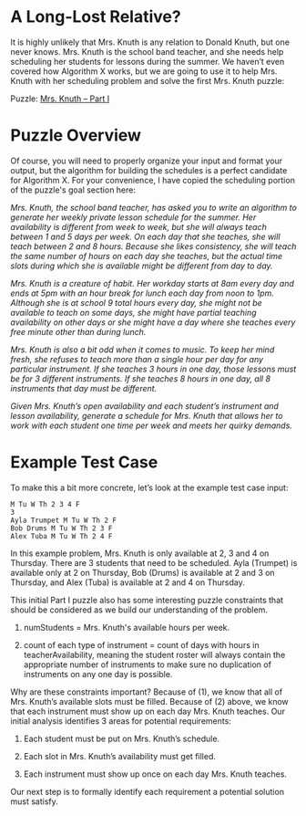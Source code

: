 # A Long-Lost Relative?

It is highly unlikely that Mrs. Knuth is any relation to Donald Knuth, but one never knows. Mrs. Knuth is the school band teacher, and she needs help scheduling her students for lessons during the summer. We haven’t even covered how Algorithm X works, but we are going to use it to help Mrs. Knuth with her scheduling problem and solve the first Mrs. Knuth puzzle:

Puzzle: [Mrs. Knuth – Part I](https://www.codingame.com/contribute/view/94231c8a12567007bde24553f6a9e3de55981)

# Puzzle Overview

Of course, you will need to properly organize your input and format your output, but the algorithm for building the schedules is a perfect candidate for Algorithm X. For your convenience, I have copied the scheduling portion of the puzzle's goal section here:

_Mrs. Knuth, the school band teacher, has asked you to write an algorithm to generate her weekly private lesson schedule for the summer. Her availability is different from week to week, but she will always teach between 1 and 5 days per week. On each day that she teaches, she will teach between 2 and 8 hours. Because she likes consistency, she will teach the same number of hours on each day she teaches, but the actual time slots during which she is available might be different from day to day._

_Mrs. Knuth is a creature of habit. Her workday starts at 8am every day and ends at 5pm with an hour break for lunch each day from noon to 1pm. Although she is at school 9 total hours every day, she might not be available to teach on some days, she might have partial teaching availability on other days or she might have a day where she teaches every free minute other than during lunch._

_Mrs. Knuth is also a bit odd when it comes to music. To keep her mind fresh, she refuses to teach more than a single hour per day for any particular instrument. If she teaches 3 hours in one day, those lessons must be for 3 different instruments. If she teaches 8 hours in one day, all 8 instruments that day must be different._

_Given Mrs. Knuth’s open availability and each student’s instrument and lesson availability, generate a schedule for Mrs. Knuth that allows her to work with each student one time per week and meets her quirky demands._

# Example Test Case

To make this a bit more concrete, let’s look at the example test case input:

```text
M Tu W Th 2 3 4 F
3
Ayla Trumpet M Tu W Th 2 F
Bob Drums M Tu W Th 2 3 F
Alex Tuba M Tu W Th 2 4 F
```

In this example problem, Mrs. Knuth is only available at 2, 3 and 4 on Thursday. There are 3 students that need to be scheduled. Ayla (Trumpet) is available only at 2 on Thursday, Bob (Drums) is available at 2 and 3 on Thursday, and Alex (Tuba) is available at 2 and 4 on Thursday.

This initial Part I puzzle also has some interesting puzzle constraints that should be considered as we build our understanding of the problem.

1. numStudents = Mrs. Knuth's available hours per week.

1. count of each type of instrument = count of days with hours in teacherAvailability, meaning the student roster will always contain the appropriate number of instruments to make sure no duplication of instruments on any one day is possible.

Why are these constraints important? Because of (1), we know that all of Mrs. Knuth’s available slots must be filled. Because of (2) above, we know that each instrument must show up on each day Mrs. Knuth teaches.
Our initial analysis identifies 3 areas for potential requirements:

1. Each student must be put on Mrs. Knuth’s schedule.

1. Each slot in Mrs. Knuth’s availability must get filled.

1. Each instrument must show up once on each day Mrs. Knuth teaches.

Our next step is to formally identify each requirement a potential solution must satisfy.
